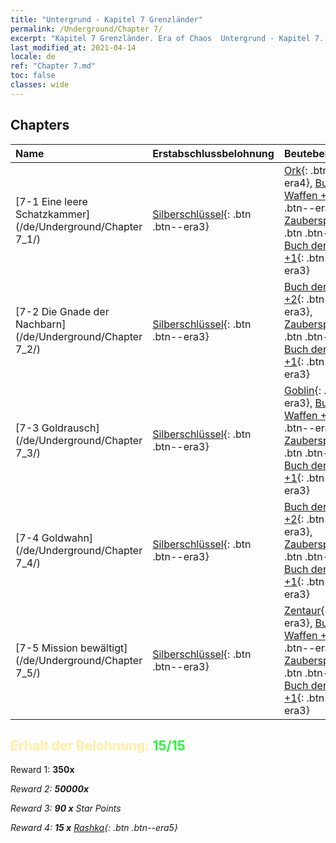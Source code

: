 ```yaml
---
title: "Untergrund - Kapitel 7 Grenzländer"
permalink: /Underground/Chapter 7/
excerpt: "Kapitel 7 Grenzländer. Era of Chaos  Untergrund - Kapitel 7. Grenzländer"
last_modified_at: 2021-04-14
locale: de
ref: "Chapter 7.md"
toc: false
classes: wide
---
```


## Chapters

  | Name |  Erstabschlussbelohnung | Beutebelohnung |
  |:------------|:------------|:------------| 
  | [7-1 Eine leere Schatzkammer](/de/Underground/Chapter 7_1/) | [Silberschlüssel](/de/Items/con_693/){: .btn .btn--era3} | [Ork](/de/Items/unt_219/){: .btn .btn--era4}, [Buch der Waffen +2](/de/Items/mat_32/){: .btn .btn--era3}, [Zauberspruchrollen](/de/Items/con_694/){: .btn .btn--era3}, [Buch der Waffen +1](/de/Items/mat_25/){: .btn .btn--era3} |
  | [7-2 Die Gnade der Nachbarn](/de/Underground/Chapter 7_2/) | [Silberschlüssel](/de/Items/con_693/){: .btn .btn--era3} | [Buch der Waffen +2](/de/Items/mat_32/){: .btn .btn--era3}, [Zauberspruchrollen](/de/Items/con_694/){: .btn .btn--era3}, [Buch der Waffen +1](/de/Items/mat_25/){: .btn .btn--era3} |
  | [7-3 Goldrausch](/de/Underground/Chapter 7_3/) | [Silberschlüssel](/de/Items/con_693/){: .btn .btn--era3} | [Goblin](/de/Items/unt_217/){: .btn .btn--era3}, [Buch der Waffen +2](/de/Items/mat_32/){: .btn .btn--era3}, [Zauberspruchrollen](/de/Items/con_694/){: .btn .btn--era3}, [Buch der Waffen +1](/de/Items/mat_25/){: .btn .btn--era3} |
  | [7-4 Goldwahn](/de/Underground/Chapter 7_4/) | [Silberschlüssel](/de/Items/con_693/){: .btn .btn--era3} | [Buch der Waffen +2](/de/Items/mat_32/){: .btn .btn--era3}, [Zauberspruchrollen](/de/Items/con_694/){: .btn .btn--era3}, [Buch der Waffen +1](/de/Items/mat_25/){: .btn .btn--era3} |
  | [7-5 Mission bewältigt](/de/Underground/Chapter 7_5/) | [Silberschlüssel](/de/Items/con_693/){: .btn .btn--era3} | [Zentaur](/de/Items/unt_199/){: .btn .btn--era3}, [Buch der Waffen +2](/de/Items/mat_32/){: .btn .btn--era3}, [Zauberspruchrollen](/de/Items/con_694/){: .btn .btn--era3}, [Buch der Waffen +1](/de/Items/mat_25/){: .btn .btn--era3} |


## <span style="color: #ffeea0">Erhalt der Belohnung: </span><span style="color: #27f73a">15/15</span>

 Reward 1:  **350x** <i class="fas fa-gem"/>

 Reward 2:  **50000x** <i class="fas fa-coins"/>

 Reward 3: **90 x** Star Points

 Reward 4: **15 x** [Rashka](/de/Items/her_384/){: .btn .btn--era5}

